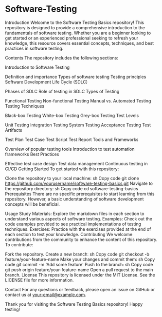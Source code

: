 # Software-Testing
Introduction
Welcome to the Software Testing Basics repository! This repository is designed to provide a comprehensive introduction to the fundamentals of software testing. Whether you are a beginner looking to get started or an experienced professional seeking to refresh your knowledge, this resource covers essential concepts, techniques, and best practices in software testing.

Contents
The repository includes the following sections:

Introduction to Software Testing

Definition and importance
Types of software testing
Testing principles
Software Development Life Cycle (SDLC)

Phases of SDLC
Role of testing in SDLC
Types of Testing

Functional Testing
Non-functional Testing
Manual vs. Automated Testing
Testing Techniques

Black-box Testing
White-box Testing
Grey-box Testing
Test Levels

Unit Testing
Integration Testing
System Testing
Acceptance Testing
Test Artifacts

Test Plan
Test Case
Test Script
Test Report
Tools and Frameworks

Overview of popular testing tools
Introduction to test automation frameworks
Best Practices

Effective test case design
Test data management
Continuous testing in CI/CD
Getting Started
To get started with this repository:

Clone the repository to your local machine:
sh
Copy code
git clone https://github.com/yourusername/software-testing-basics.git
Navigate to the repository directory:
sh
Copy code
cd software-testing-basics
Prerequisites
There are no specific prerequisites to start learning from this repository. However, a basic understanding of software development concepts will be beneficial.

Usage
Study Materials: Explore the markdown files in each section to understand various aspects of software testing.
Examples: Check out the code examples provided to see practical implementations of testing techniques.
Exercises: Practice with the exercises provided at the end of each section to test your knowledge.
Contributing
We welcome contributions from the community to enhance the content of this repository. To contribute:

Fork the repository.
Create a new branch:
sh
Copy code
git checkout -b feature/your-feature-name
Make your changes and commit them:
sh
Copy code
git commit -m 'Add some feature'
Push to the branch:
sh
Copy code
git push origin feature/your-feature-name
Open a pull request to the main branch.
License
This repository is licensed under the MIT License. See the LICENSE file for more information.

Contact
For any questions or feedback, please open an issue on GitHub or contact us at your-email@example.com.

Thank you for visiting the Software Testing Basics repository! Happy testing!
